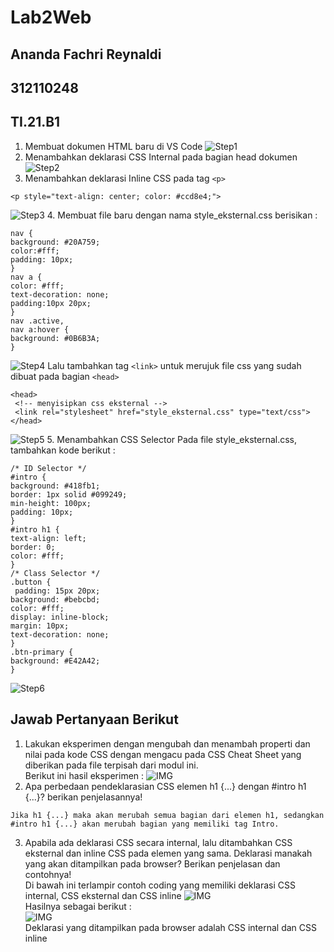 # Lab2Web
## Ananda Fachri Reynaldi
## 312110248
## TI.21.B1

1. Membuat dokumen HTML baru di VS Code
![Step1](SS/SS1.png)
2. Menambahkan deklarasi CSS Internal pada bagian head dokumen
![Step2](SS/SS2.png)
3. Menambahkan deklarasi Inline CSS pada tag `<p>`
```
<p style="text-align: center; color: #ccd8e4;">
```
![Step3](SS/SS3.png)
4. Membuat file baru dengan nama style_eksternal.css berisikan :
```
nav {
background: #20A759;
color:#fff;
padding: 10px;
}
nav a {
color: #fff;
text-decoration: none;
padding:10px 20px;
}
nav .active,
nav a:hover {
background: #0B6B3A;
}
```
![Step4](SS/SS4.png)
Lalu tambahkan tag `<link>` untuk merujuk file css yang sudah dibuat pada bagian `<head>`
```
<head>
 <!-- menyisipkan css eksternal -->
 <link rel="stylesheet" href="style_eksternal.css" type="text/css">
</head>
```
![Step5](SS/SS5.png)
5. Menambahkan CSS Selector
Pada file style_eksternal.css, tambahkan kode berikut :
```
/* ID Selector */
#intro {
background: #418fb1;
border: 1px solid #099249;
min-height: 100px;
padding: 10px;
}
#intro h1 {
text-align: left;
border: 0;
color: #fff;
}
/* Class Selector */
.button {
 padding: 15px 20px;
background: #bebcbd;
color: #fff;
display: inline-block;
margin: 10px;
text-decoration: none;
}
.btn-primary {
background: #E42A42;
}
```
![Step6](SS/SS6.png)

## Jawab Pertanyaan Berikut
1. Lakukan eksperimen dengan mengubah dan menambah properti dan nilai pada 
kode CSS dengan mengacu pada CSS Cheat Sheet yang diberikan pada file terpisah dari modul ini. <br />
Berikut ini hasil eksperimen :
![IMG](SS/SS7.png) <br />
2. Apa perbedaan pendeklarasian CSS elemen h1 {...} dengan #intro h1 {...}? berikan
penjelasannya!
```
Jika h1 {...} maka akan merubah semua bagian dari elemen h1, sedangkan #intro h1 {...} akan merubah bagian yang memiliki tag Intro. 
```
3. Apabila ada deklarasi CSS secara internal, lalu ditambahkan CSS eksternal dan inline CSS pada
elemen yang sama. Deklarasi manakah yang akan ditampilkan pada browser? Berikan
penjelasan dan contohnya!<br />
Di bawah ini terlampir contoh coding yang memiliki deklarasi CSS internal, CSS eksternal dan CSS inline
![IMG](SS/SS8.png) <br />
Hasilnya sebagai berikut : <br />
![IMG](SS/SS9.png) <br />
Deklarasi yang ditampilkan pada browser adalah CSS internal dan CSS inline <br />
